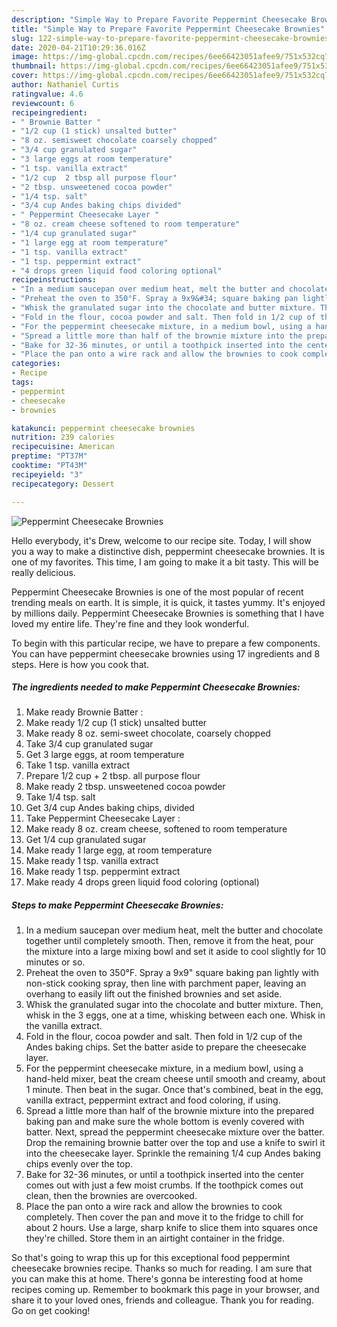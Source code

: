 ```yaml
---
description: "Simple Way to Prepare Favorite Peppermint Cheesecake Brownies"
title: "Simple Way to Prepare Favorite Peppermint Cheesecake Brownies"
slug: 122-simple-way-to-prepare-favorite-peppermint-cheesecake-brownies
date: 2020-04-21T10:29:36.016Z
image: https://img-global.cpcdn.com/recipes/6ee66423051afee9/751x532cq70/peppermint-cheesecake-brownies-recipe-main-photo.jpg
thumbnail: https://img-global.cpcdn.com/recipes/6ee66423051afee9/751x532cq70/peppermint-cheesecake-brownies-recipe-main-photo.jpg
cover: https://img-global.cpcdn.com/recipes/6ee66423051afee9/751x532cq70/peppermint-cheesecake-brownies-recipe-main-photo.jpg
author: Nathaniel Curtis
ratingvalue: 4.6
reviewcount: 6
recipeingredient:
- " Brownie Batter "
- "1/2 cup (1 stick) unsalted butter"
- "8 oz. semisweet chocolate coarsely chopped"
- "3/4 cup granulated sugar"
- "3 large eggs at room temperature"
- "1 tsp. vanilla extract"
- "1/2 cup  2 tbsp all purpose flour"
- "2 tbsp. unsweetened cocoa powder"
- "1/4 tsp. salt"
- "3/4 cup Andes baking chips divided"
- " Peppermint Cheesecake Layer "
- "8 oz. cream cheese softened to room temperature"
- "1/4 cup granulated sugar"
- "1 large egg at room temperature"
- "1 tsp. vanilla extract"
- "1 tsp. peppermint extract"
- "4 drops green liquid food coloring optional"
recipeinstructions:
- "In a medium saucepan over medium heat, melt the butter and chocolate together until completely smooth. Then, remove it from the heat, pour the mixture into a large mixing bowl and set it aside to cool slightly for 10 minutes or so."
- "Preheat the oven to 350°F. Spray a 9x9&#34; square baking pan lightly with non-stick cooking spray, then line with parchment paper, leaving an overhang to easily lift out the finished brownies and set aside."
- "Whisk the granulated sugar into the chocolate and butter mixture. Then, whisk in the 3 eggs, one at a time, whisking between each one. Whisk in the vanilla extract."
- "Fold in the flour, cocoa powder and salt. Then fold in 1/2 cup of the Andes baking chips. Set the batter aside to prepare the cheesecake layer."
- "For the peppermint cheesecake mixture, in a medium bowl, using a hand-held mixer, beat the cream cheese until smooth and creamy, about 1 minute. Then beat in the sugar. Once that&#39;s combined, beat in the egg, vanilla extract, peppermint extract and food coloring, if using."
- "Spread a little more than half of the brownie mixture into the prepared baking pan and make sure the whole bottom is evenly covered with batter. Next, spread the peppermint cheesecake mixture over the batter. Drop the remaining brownie batter over the top and use a knife to swirl it into the cheesecake layer. Sprinkle the remaining 1/4 cup Andes baking chips evenly over the top."
- "Bake for 32-36 minutes, or until a toothpick inserted into the center comes out with just a few moist crumbs. If the toothpick comes out clean, then the brownies are overcooked."
- "Place the pan onto a wire rack and allow the brownies to cook completely. Then cover the pan and move it to the fridge to chill for about 2 hours. Use a large, sharp knife to slice them into squares once they&#39;re chilled. Store them in an airtight container in the fridge."
categories:
- Recipe
tags:
- peppermint
- cheesecake
- brownies

katakunci: peppermint cheesecake brownies 
nutrition: 239 calories
recipecuisine: American
preptime: "PT37M"
cooktime: "PT43M"
recipeyield: "3"
recipecategory: Dessert

---
```



![Peppermint Cheesecake Brownies](https://img-global.cpcdn.com/recipes/6ee66423051afee9/751x532cq70/peppermint-cheesecake-brownies-recipe-main-photo.jpg)

Hello everybody, it's Drew, welcome to our recipe site. Today, I will show you a way to make a distinctive dish, peppermint cheesecake brownies. It is one of my favorites. This time, I am going to make it a bit tasty. This will be really delicious.



Peppermint Cheesecake Brownies is one of the most popular of recent trending meals on earth. It is simple, it is quick, it tastes yummy. It's enjoyed by millions daily. Peppermint Cheesecake Brownies is something that I have loved my entire life. They're fine and they look wonderful.


To begin with this particular recipe, we have to prepare a few components. You can have peppermint cheesecake brownies using 17 ingredients and 8 steps. Here is how you cook that.

<!--inarticleads1-->

##### The ingredients needed to make Peppermint Cheesecake Brownies:

1. Make ready  Brownie Batter :
1. Make ready 1/2 cup (1 stick) unsalted butter
1. Make ready 8 oz. semi-sweet chocolate, coarsely chopped
1. Take 3/4 cup granulated sugar
1. Get 3 large eggs, at room temperature
1. Take 1 tsp. vanilla extract
1. Prepare 1/2 cup + 2 tbsp. all purpose flour
1. Make ready 2 tbsp. unsweetened cocoa powder
1. Take 1/4 tsp. salt
1. Get 3/4 cup Andes baking chips, divided
1. Take  Peppermint Cheesecake Layer :
1. Make ready 8 oz. cream cheese, softened to room temperature
1. Get 1/4 cup granulated sugar
1. Make ready 1 large egg, at room temperature
1. Make ready 1 tsp. vanilla extract
1. Make ready 1 tsp. peppermint extract
1. Make ready 4 drops green liquid food coloring (optional)




<!--inarticleads2-->

##### Steps to make Peppermint Cheesecake Brownies:

1. In a medium saucepan over medium heat, melt the butter and chocolate together until completely smooth. Then, remove it from the heat, pour the mixture into a large mixing bowl and set it aside to cool slightly for 10 minutes or so.
1. Preheat the oven to 350°F. Spray a 9x9&#34; square baking pan lightly with non-stick cooking spray, then line with parchment paper, leaving an overhang to easily lift out the finished brownies and set aside.
1. Whisk the granulated sugar into the chocolate and butter mixture. Then, whisk in the 3 eggs, one at a time, whisking between each one. Whisk in the vanilla extract.
1. Fold in the flour, cocoa powder and salt. Then fold in 1/2 cup of the Andes baking chips. Set the batter aside to prepare the cheesecake layer.
1. For the peppermint cheesecake mixture, in a medium bowl, using a hand-held mixer, beat the cream cheese until smooth and creamy, about 1 minute. Then beat in the sugar. Once that&#39;s combined, beat in the egg, vanilla extract, peppermint extract and food coloring, if using.
1. Spread a little more than half of the brownie mixture into the prepared baking pan and make sure the whole bottom is evenly covered with batter. Next, spread the peppermint cheesecake mixture over the batter. Drop the remaining brownie batter over the top and use a knife to swirl it into the cheesecake layer. Sprinkle the remaining 1/4 cup Andes baking chips evenly over the top.
1. Bake for 32-36 minutes, or until a toothpick inserted into the center comes out with just a few moist crumbs. If the toothpick comes out clean, then the brownies are overcooked.
1. Place the pan onto a wire rack and allow the brownies to cook completely. Then cover the pan and move it to the fridge to chill for about 2 hours. Use a large, sharp knife to slice them into squares once they&#39;re chilled. Store them in an airtight container in the fridge.




So that's going to wrap this up for this exceptional food peppermint cheesecake brownies recipe. Thanks so much for reading. I am sure that you can make this at home. There's gonna be interesting food at home recipes coming up. Remember to bookmark this page in your browser, and share it to your loved ones, friends and colleague. Thank you for reading. Go on get cooking!
